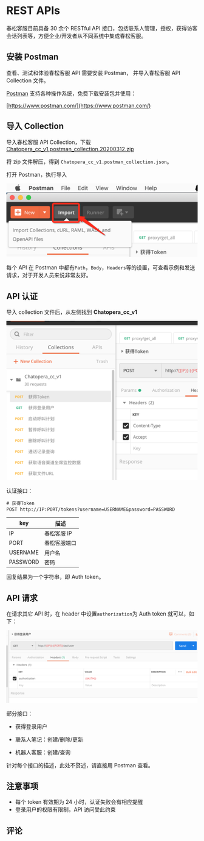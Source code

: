 # REST APIs

春松客服目前具备 30 余个 RESTful API 接口，包括联系人管理，授权，获得访客会话列表等，方便企业/开发者从不同系统中集成春松客服。

## 安装 Postman

查看、测试和体验春松客服 API 需要安装 Postman， 并导入春松客服 API Collection 文件。

[Postman](https://www.postman.com/) 支持各种操作系统，免费下载安装包并使用：

[https://www.postman.com/](https://www.postman.com/)

## 导入 Collection

导入春松客服 API Collection，下载[Chatopera_cc_v1.postman_collection.20200312.zip](https://github.com/chatopera/cosin/files/4323043/Chatopera_cc_v1.postman_collection.20200312.zip)

将 zip 文件解压，得到 `Chatopera_cc_v1.postman_collection.json`。

打开 Postman，执行导入

<p align="center">
<img width="600" src="../../../images/products/cosin/g16.png" alt="" />
</p>

每个 API 在 Postman 中都有`Path`，`Body`，`Headers`等的设置，可查看示例和发送请求，对于开发人员来说非常友好。

## API 认证

导入 collection 文件后，从左侧找到 **Chatopera_cc_v1**

<p align="center">
<img width="600" src="../../../images/products/cosin/g17.png" alt="" />
</p>

认证接口：

```
# 获得Token
POST http://IP:PORT/tokens?username=USERNAME&password=PASSWORD
```

| key      | 描述         |
| -------- | ------------ |
| IP       | 春松客服 IP  |
| PORT     | 春松客服端口 |
| USERNAME | 用户名       |
| PASSWORD | 密码         |

回复结果为一个字符串，即 Auth token。

## API 请求

在请求其它 API 时，在 header 中设置`authorization`为 Auth token 就可以，如下：

<p align="center">
<img width="600" src="../../../images/products/cosin/g18.png" alt="" />
</p>

部分接口：

- 获得登录用户

- 联系人笔记：创建/删除/更新

- 机器人客服：创建/查询

针对每个接口的描述，此处不赘述，请直接用 Postman 查看。

## 注意事项

- 每个 token 有效期为 24 小时，认证失败会有相应提醒
- 登录用户的权限有限制，API 访问受此约束

## 评论

<script src="https://utteranc.es/client.js"
        repo="chatopera/docs"
        issue-term="pathname"
        label="Comment"
        theme="github-light"
        crossorigin="anonymous"
        async>
</script>
